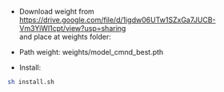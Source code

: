 - Download weight from https://drive.google.com/file/d/1igdw06UTw1SZxGa7JUCB-Vm3YiWl1cpt/view?usp=sharing \
and place at weights folder:
+ Path weight: weights/model_cmnd_best.pth
- Install:
```bash
sh install.sh
```

